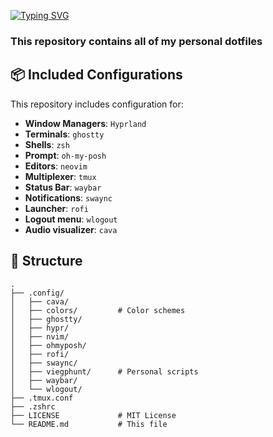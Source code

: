 [![Typing SVG](https://readme-typing-svg.demolab.com?font=JetbrainsMono+Nerd+Font&weight=600&size=35&duration=2000&pause=2000&color=F7F7F7&width=435&lines=ViegPhunt's+Dotfiles)](https://git.io/typing-svg)
### This repository contains **all of my personal dotfiles**

## 📦 Included Configurations
This repository includes configuration for:
- **Window Managers**: `Hyprland`
- **Terminals**: `ghostty`
- **Shells**: `zsh`
- **Prompt**: `oh-my-posh`
- **Editors**: `neovim`
- **Multiplexer**: `tmux`
- **Status Bar**: `waybar`
- **Notifications**: `swaync`
- **Launcher**: `rofi`
- **Logout menu**: `wlogout`
- **Audio visualizer**: `cava`

## 📂 Structure

```plaintext
.
├── .config/
│   ├── cava/
│   ├── colors/         # Color schemes
│   ├── ghostty/
│   ├── hypr/
│   ├── nvim/
│   ├── ohmyposh/
│   ├── rofi/
│   ├── swaync/
│   ├── viegphunt/      # Personal scripts
│   ├── waybar/
│   └── wlogout/
├── .tmux.conf
├── .zshrc
├── LICENSE             # MIT License
└── README.md           # This file
```
